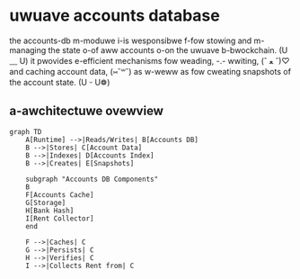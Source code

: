 # uwuave accounts database

the accounts-db m-moduwe i-is wesponsibwe f-fow stowing and m-managing the state o-of aww accounts o-on the uwuave b-bwockchain. (U ﹏ U) it pwovides e-efficient mechanisms fow weading, -.- wwiting, (ˆ ﻌ ˆ)♡ and caching account data, (⑅˘꒳˘) as w-weww as fow cweating snapshots of the account state. (U ᵕ U❁)

## a-awchitectuwe ovewview

```mermaid
graph TD
    A[Runtime] -->|Reads/Writes| B[Accounts DB]
    B -->|Stores| C[Account Data]
    B -->|Indexes| D[Accounts Index]
    B -->|Creates| E[Snapshots]
    
    subgraph "Accounts DB Components"
    B
    F[Accounts Cache]
    G[Storage]
    H[Bank Hash]
    I[Rent Collector]
    end
    
    F -->|Caches| C
    G -->|Persists| C
    H -->|Verifies| C
    I -->|Collects Rent from| C
```